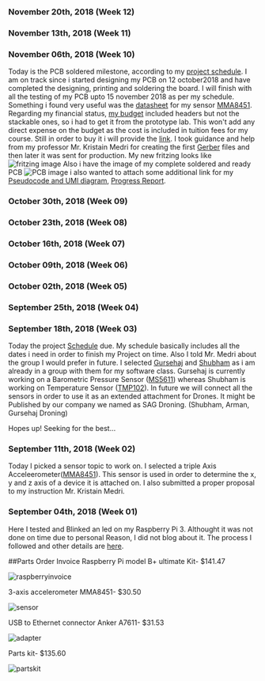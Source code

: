 ### November 20th, 2018 (Week 12)

### November 13th, 2018 (Week 11)

### November 06th, 2018 (Week 10)

Today is the PCB soldered milestone, according to my [project schedule](https://github.com/ArmanVelani/3-AxisAccelerometer/blob/master/Schedule.mpp). I am on track since i started designing my PCB on 12 october2018 and have completed the designing, printing and soldering the board. I will finish with all the testing of my PCB upto 15 november 2018 as per my schedule. Something i found very useful was the [datasheet](http://www.adafruit.com/datasheets/MMA8451Q-1.pdf) for my sensor [MMA8451](https://www.amazon.ca/gp/product/B00SK8LS4Q/ref=oh_aui_detailpage_o01_s00?ie=UTF8&psc=1). Regarding my financial status, [my budget](https://github.com/ArmanVelani/3-AxisAccelerometer/blob/master/Budget.xlsx) included headers but not the stackable ones, so i had to get it from the prototype lab. This won't add any direct expense on the budget as the cost is included in tuition fees for my course. Still in order to buy it i will provide the [link](https://www.creatroninc.com/product/stackable-header-for-raspberry-pi/). I took guidance and help from my professor Mr. Kristain Medri for creating the first [Gerber](https://github.com/ArmanVelani/3-AxisAccelerometer/blob/master/MMA8451.fzz) files and then later it was sent for production. My new fritzing looks like ![fritzing image](https://user-images.githubusercontent.com/43188450/48366901-30deac00-e67d-11e8-860c-0fb92a65a9b9.jpeg)
Also i have the image of my complete soldered and ready PCB ![PCB image](https://user-images.githubusercontent.com/43188450/48441706-3a8a1180-e75a-11e8-9a3f-52c6deba1b4c.jpeg)
i also wanted to attach some additional link for my [Pseudocode and UMl diagram](https://github.com/ArmanVelani/3-AxisAccelerometer/blob/master/pseudocode_assingment.md), [Progress Report](https://github.com/ArmanVelani/3-AxisAccelerometer/blob/master/progressreport.md).

### October 30th, 2018 (Week 09)

### October 23th, 2018 (Week 08)

### October 16th, 2018 (Week 07)

### October 09th, 2018 (Week 06)

### October 02th, 2018 (Week 05)

### September 25th, 2018 (Week 04)


### September 18th, 2018 (Week 03)

Today the project [Schedule](https://github.com/ArmanVelani/3-AxisAccelerometer/blob/master/Schedule.mppwas) due. My schedule basically includes all the dates i need in order to finish my Project on time. Also I told Mr. Medri about the group I would prefer in future. I selected [Gursehaj](https://github.com/GursehajHarika) and [Shubham](https://github.com/Shubhamsharma1101) as i am already in a group with them for my software class. Gursehaj is currently working on a Barometric Pressure Sensor ([MS5611](https://img.dxcdn.com/productimages/sku_436671_1.jpg)) whereas Shubham is working on Temperature Sensor ([TMP102](https://cdn.shopify.com/s/files/1/0915/1182/products/13314-03a.jpg?v=1486427078)). In future we will connect all the sensors in order to use it as an extended attachment for Drones. It might be Published by our company we named as SAG Droning. (Shubham, Arman, Gursehaj Droning)

Hopes up! Seeking for the best...

### September 11th, 2018 (Week 02)

Today I picked a sensor topic to work on. I selected a triple Axis Acceleerometer([MMA8451](https://cdn-learn.adafruit.com/assets/assets/000/018/474/medium800/sensors_pinouts.jpg?1406662993)). This sensor is used in order to determine the x, y and z axis of a device it is attached on. I also submitted a proper proposal to my instruction Mr. Kristain Medri.

### September 04th, 2018 (Week 01)

Here I tested and Blinked an led on my Raspberry Pi 3. Althought it was not done on time due to personal Reason, I did not blog about it. The process I followed and other details are [here](https://six0four.github.io/ceng317/wk01.html).

##Parts Order Invoice
Raspberry Pi model B+ ultimate Kit- $141.47  

![raspberryinvoice](https://user-images.githubusercontent.com/43188450/48224211-16e45700-e367-11e8-81d5-7193babb236a.png)   

3-axis accelerometer MMA8451- $30.50  

![sensor](https://user-images.githubusercontent.com/43188450/48223631-93763600-e365-11e8-8948-c7ccd7bb1f52.png)   

USB to Ethernet connector Anker A7611- $31.53  

![adapter](https://user-images.githubusercontent.com/43188450/48223645-98d38080-e365-11e8-8b0b-39cfda79556b.PNG)   

Parts kit- $135.60  
  
  ![partskit](https://user-images.githubusercontent.com/43188450/48223983-80b03100-e366-11e8-986c-078eec03a598.png)
